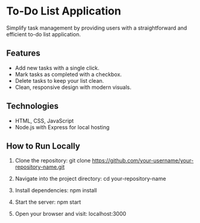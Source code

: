 # To-Do List Application

Simplify task management by providing users with a straightforward and efficient to-do list application.

## Features
- Add new tasks with a single click.
- Mark tasks as completed with a checkbox.
- Delete tasks to keep your list clean.
- Clean, responsive design with modern visuals.

## Technologies
- HTML, CSS, JavaScript
- Node.js with Express for local hosting

## How to Run Locally
1. Clone the repository:
git clone https://github.com/your-username/your-repository-name.git

2. Navigate into the project directory:
cd your-repository-name

3. Install dependencies:
npm install

4. Start the server:
npm start

5. Open your browser and visit:
localhost:3000